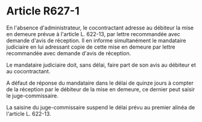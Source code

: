 # Article R627-1

En l'absence d'administrateur, le cocontractant adresse au débiteur la mise en demeure prévue à l'article L. 622-13, par lettre recommandée avec demande d'avis de réception. Il en informe simultanément le mandataire judiciaire en lui adressant copie de cette mise en demeure par lettre recommandée avec demande d'avis de réception.

Le mandataire judiciaire doit, sans délai, faire part de son avis au débiteur et au cocontractant.

A défaut de réponse du mandataire dans le délai de quinze jours à compter de la réception par le débiteur de la mise en demeure, ce dernier peut saisir le juge-commissaire.

La saisine du juge-commissaire suspend le délai prévu au premier alinéa de l'article L. 622-13.
